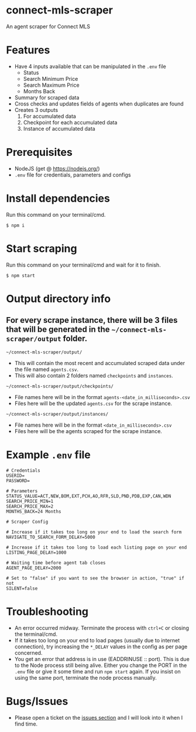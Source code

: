 # connect-mls-scraper

An agent scraper for Connect MLS

# Features
* Have 4 inputs available that can be manipulated in the `.env` file
  * Status
  * Search Minimum Price
  * Search Maximum Price
  * Months Back
* Summary for scraped data
* Cross checks and updates fields of agents when duplicates are found
* Creates 3 outputs
  1. For accumulated data
  2. Checkpoint for each accumulated data
  3. Instance of accumulated data

# Prerequisites
* NodeJS (get @ https://nodejs.org/)
* `.env` file for credentials, parameters and configs 

# Install dependencies

Run this command on your terminal/cmd.
```
$ npm i
``` 

# Start scraping
Run this command on your terminal/cmd and wait for it to finish.
```
$ npm start
```

# Output directory info
## For every scrape instance, there will be 3 files that will be generated in the `~/connect-mls-scraper/output` folder.

```
~/connect-mls-scraper/output/
```
* This will contain the most recent and accumulated scraped data under the file named `agents.csv`.
* This will also contain 2 folders named `checkpoints` and `instances`.

```
~/connect-mls-scraper/output/checkpoints/
```
* File names here will be in the format `agents-<date_in_milliseconds>.csv`
* Files here will be the updated `agents.csv` for the scrape instance.

```
~/connect-mls-scraper/output/instances/
```
* File names here will be in the format `<date_in_milliseconds>.csv`
* Files here will be the agents scraped for the scrape instance.

# Example `.env` file
```
# Credentials
USERID=
PASSWORD=

# Parameters
STATUS_VALUE=ACT,NEW,BOM,EXT,PCH,AO,RFR,SLD,PND,PDB,EXP,CAN,WDN
SEARCH_PRICE_MIN=1
SEARCH_PRICE_MAX=2
MONTHS_BACK=24 Months

# Scraper Config

# Increase if it takes too long on your end to load the search form
NAVIGATE_TO_SEARCH_FORM_DELAY=5000  

# Increase if it takes too long to load each listing page on your end
LISTING_PAGE_DELAY=1000  

# Waiting time before agent tab closes
AGENT_PAGE_DELAY=2000  

# Set to "false" if you want to see the browser in action, "true" if not
SILENT=false
```

# Troubleshooting
* An error occurred midway. Terminate the process with `ctrl+C` or closing the terminal/cmd.
* If it takes too long on your end to load pages (usually due to internet connection), try increasing the `*_DELAY` values in the config as per page concerned.
* You get an error that address is in use (EADDRINUSE :: port). This is due to the Node process still being alive. Either you change the PORT in the `.env` file or give it some time and run `npm start` again. If you insist on using the same port, terminate the node process manually.

# Bugs/Issues
* Please open a ticket on the [issues section](https://github.com/zeferinix/connect-mls-scraper/issues) and I will look into it when I find time.
